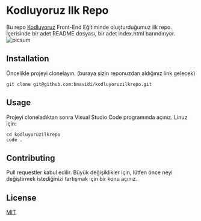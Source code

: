 # Kodluyoruz Ilk Repo

Bu repo [Kodluyoruz](https://www.kodluyoruz.org) Front-End Eğitiminde oluşturduğumuz ilk repo. İçerisinde bir adet README dosyası, bir adet index.html barındırıyor.
![picsum](https://picsum.photos/id/1/200/300)

## Installation


Öncelikle projeyi clonelayın. (buraya sizin reponuzdan aldığınız link gelecek)

```
git clone git@github.com:bnavidi/kodluyoruzilkrepo.git
```

## Usage


Projeyi cloneladıktan sonra Visual Studio Code programında açınız.
Linuz için:

```
cd kodluyoruzilkrepo
code .
```

## Contributing


Pull requestler kabul edilir. Büyük değişiklikler için, lütfen önce neyi değiştirmek istediğinizi tartışmak için bir konu açınız.

## License


[MIT](https://choosealicense.com/licenses/mit/)

